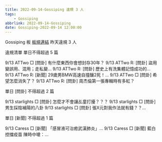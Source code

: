 ```yaml
---
title: 2022-09-14-Gossiping 違規 3 人
tags:
    - Gossiping
abbrlink: 2022-09-14-Gossiping
date: Gossiping-2022-09-14 12:00:00
---
```

Gossiping 板 [板規連結](https://www.ptt.cc/bbs/Gossiping/M.1637425085.A.07D.html)
昨天違規 3 人
<!-- more -->

違規清單
單日不得超過 5 篇

9/13 ATTwo □ [問卦] 有什麼東西你會想封存30年？
9/13 ATTwo R: [問卦] 盜用變誤用、混用；走私變…
9/13 ATTwo R: [問卦] 歷史上有洗集體記憶成功的…
9/13 ATTwo R: [新聞] 29歲男BMW高速自撞釀2死！…
9/13 ATTwo □ [問卦] 希望怎麼消失了？
9/13 ATTwo R: [問卦] 周杰倫第一張專輯時有多紅？

單日 [問卦] 不得超過 2 篇

9/13 starlights □ [問卦] 怎麼才不會讓乩童打擾？？？
9/13 starlights □ [問卦] 男生採陰補陽的八卦
9/13 starlights □ [問卦] 張X元對我作法就有錢？？…

單日 [新聞] 不得超過 1 篇

9/13 Caress □ [新聞] 「感冒液可治癒武漢肺炎」…
9/13 Caress □ [新聞] 藍白控擋疫苗 陳時中嗆：…